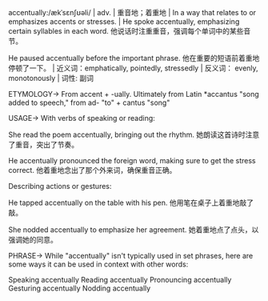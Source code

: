accentually:/ækˈsɛnʃʊəli/ | adv. | 重音地；着重地 |  In a way that relates to or emphasizes accents or stresses.  | He spoke accentually, emphasizing certain syllables in each word. 他说话时注重重音，强调每个单词中的某些音节。

He paused accentually before the important phrase. 他在重要的短语前着重地停顿了一下。 | 近义词：emphatically, pointedly, stressedly | 反义词： evenly, monotonously | 词性: 副词

ETYMOLOGY->
From accent + -ually.  Ultimately from Latin *accantus "song added to speech," from ad- "to" + cantus "song"

USAGE->
With verbs of speaking or reading:

She read the poem accentually, bringing out the rhythm. 她朗读这首诗时注意了重音，突出了节奏。

He accentually pronounced the foreign word, making sure to get the stress correct. 他着重地念出了那个外来词，确保重音正确。


Describing actions or gestures:

He tapped accentually on the table with his pen. 他用笔在桌子上着重地敲了敲。

She nodded accentually to emphasize her agreement. 她着重地点了点头，以强调她的同意。

PHRASE->
While "accentually" isn't typically used in set phrases, here are some ways it can be used in context with other words:

Speaking accentually
Reading accentually
Pronouncing accentually
Gesturing accentually
Nodding accentually

